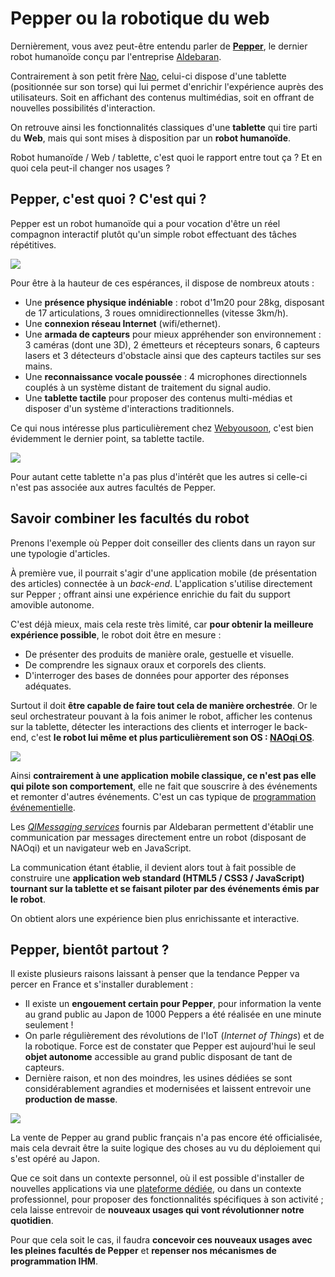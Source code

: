 # Pepper ou la robotique du web

Dernièrement, vous avez peut-être entendu parler de [**Pepper**](https://www.aldebaran.com/fr/qui-est-pepper), le dernier robot humanoïde conçu par l'entreprise [Aldebaran](https://www.aldebaran.com/fr).

Contrairement à son petit frère [Nao](https://www.aldebaran.com/fr/qui-est-nao), celui-ci dispose d'une tablette (positionnée sur son torse) qui lui permet d'enrichir l'expérience auprès des utilisateurs. Soit en affichant des contenus multimédias, soit en offrant de nouvelles possibilités d'interaction.

On retrouve ainsi les fonctionnalités classiques d'une **tablette** qui tire parti du **Web**, mais qui sont mises à disposition par un **robot humanoïde**.

Robot humanoïde / Web / tablette, c'est quoi le rapport entre tout ça ? Et en quoi cela peut-il changer nos usages ?

## Pepper, c'est quoi ? C'est qui ?

Pepper est un robot humanoïde qui a pour vocation d'être un réel compagnon interactif plutôt qu'un simple robot effectuant des tâches répétitives.

![](/content/images/2016/11/social_robot-1.png)

Pour être à la hauteur de ces espérances, il dispose de nombreux atouts :

* Une **présence physique indéniable** : robot d'1m20 pour 28kg, disposant de 17 articulations, 3 roues omnidirectionnelles (vitesse 3km/h).
* Une **connexion réseau Internet** (wifi/ethernet).
* Une **armada de capteurs** pour mieux appréhender son environnement : 3 caméras (dont une 3D), 2 émetteurs et récepteurs sonars, 6 capteurs lasers et 3 détecteurs d'obstacle ainsi que des capteurs tactiles sur ses mains.
* Une **reconnaissance vocale poussée** : 4 microphones directionnels couplés à un système distant de traitement du signal audio.
* Une **tablette tactile** pour proposer des contenus multi-médias et disposer d'un système d'interactions traditionnels.

Ce qui nous intéresse plus particulièrement chez [Webyousoon](http://www.webyousoon.com), c'est bien évidemment le dernier point, sa tablette tactile.

![](/content/images/2016/11/device-pepper.png)

Pour autant cette tablette n'a pas plus d'intérêt que les autres si celle-ci n'est pas associée aux autres facultés de Pepper.

## Savoir combiner les facultés du robot

Prenons l'exemple où Pepper doit conseiller des clients dans un rayon sur une typologie d'articles.

À première vue, il pourrait s'agir d'une application mobile (de présentation des articles) connectée à un _back-end_. L'application s'utilise directement sur Pepper ; offrant ainsi une expérience enrichie du fait du support amovible autonome.

C'est déjà mieux, mais cela reste très limité, car **pour obtenir la meilleure expérience possible**, le robot doit être en mesure :

* De présenter des produits de manière orale, gestuelle et visuelle.
* De comprendre les signaux oraux et corporels des clients.
* D'interroger des bases de données pour apporter des réponses adéquates.

Surtout il doit **être capable de faire tout cela de manière orchestrée**. Or le seul orchestrateur pouvant à la fois animer le robot, afficher les contenus sur la tablette, détecter les interactions des clients et interroger le back-end, c'est **le robot lui même et plus particulièrement son OS : [NAOqi OS](https://www.aldebaran.com/fr/solution-robotique/logiciel-robot/nao)**.

![](/content/images/2016/11/orchestrator.png)

Ainsi **contrairement à une application mobile classique, ce n'est pas elle qui pilote son comportement**, elle ne fait que souscrire à des événements et remonter d'autres événements. C'est un cas typique de [programmation événementielle](https://fr.wikipedia.org/wiki/Programmation_%C3%A9v%C3%A9nementielle).

Les [_QIMessaging services_](http://doc.aldebaran.com/2-1/dev/js/index.html#) fournis par Aldebaran permettent d'établir une communication par messages directement entre un robot (disposant de NAOqi) et un navigateur web en JavaScript.

La communication étant établie, il devient alors tout à fait possible de construire une **application web standard (HTML5 / CSS3 / JavaScript) tournant sur la tablette et se faisant piloter par des événements émis par le robot**.

On obtient alors une expérience bien plus enrichissante et interactive.

## Pepper, bientôt partout ?

Il existe plusieurs raisons laissant à penser que la tendance Pepper va percer en France et s'installer durablement :

* Il existe un **engouement certain pour Pepper**, pour information la vente au grand public au Japon de 1000 Peppers a été réalisée en une minute seulement !
* On parle régulièrement des révolutions de l'IoT (_Internet of Things_) et de la robotique. Force est de constater que Pepper est aujourd'hui le seul **objet autonome** accessible au grand public disposant de tant de capteurs.
* Dernière raison, et non des moindres, les usines dédiées se sont considérablement agrandies et modernisées et laissent entrevoir une **production de masse**.

![](/content/images/2016/11/pepper-production.png)

La vente de Pepper au grand public français n'a pas encore été officialisée, mais cela devrait être la suite logique des choses au vu du déploiement qui s'est opéré au Japon.

Que ce soit dans un contexte personnel, où il est possible d'installer de nouvelles applications via une [plateforme dédiée](https://store.aldebaran.com/eur_en/applications.html), ou dans un contexte professionnel, pour proposer des fonctionnalités spécifiques à son activité ; cela laisse entrevoir de **nouveaux usages qui vont révolutionner notre quotidien**.

Pour que cela soit le cas, il faudra **concevoir ces nouveaux usages avec les pleines facultés de Pepper** et **repenser nos mécanismes de programmation IHM**.
